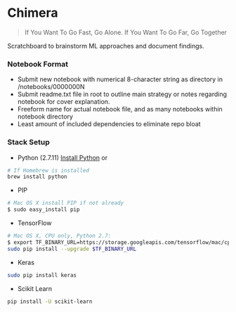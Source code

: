 # Chimera
> If You Want To Go Fast, Go Alone. If You Want To Go Far, Go Together

Scratchboard to brainstorm ML approaches and document findings.

### Notebook Format

+ Submit new notebook with numerical 8-character string as directory in /notebooks/0000000N
+ Submit readme.txt file in root to outline main strategy or notes regarding notebook for cover explanation.
+ Freeform name for actual notebook file, and as many notebooks within notebook directory
+ Least amount of included dependencies to eliminate repo bloat

### Stack Setup

+ Python (2.7.11)
[Install Python](https://www.python.org/downloads/) or
``` bash
# If Homebrew is installed
brew install python
```

+ PIP
``` bash
# Mac OS X install PIP if not already
$ sudo easy_install pip
```

+ TensorFlow
``` bash
# Mac OS X, CPU only, Python 2.7:
$ export TF_BINARY_URL=https://storage.googleapis.com/tensorflow/mac/cpu/tensorflow-0.11.0rc1-py2-none-any.whl
sudo pip install --upgrade $TF_BINARY_URL
```

+ Keras
``` bash
sudo pip install keras
```

+ Scikit Learn
``` bash
pip install -U scikit-learn
```
